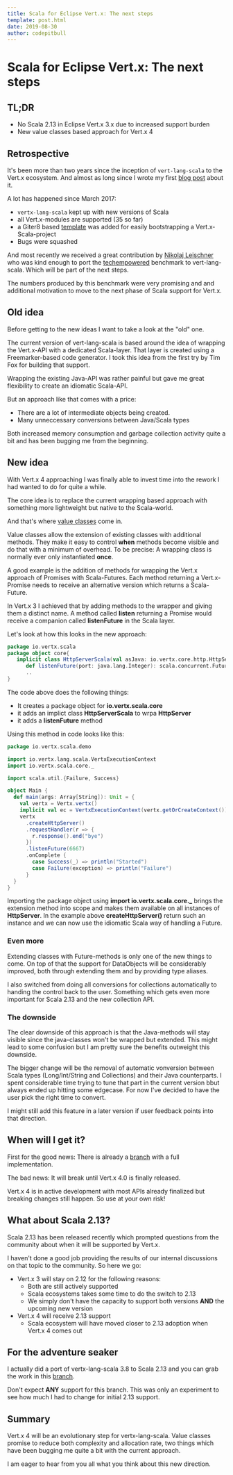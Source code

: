 ```yaml
---
title: Scala for Eclipse Vert.x: The next steps
template: post.html
date: 2019-08-30
author: codepitbull
---
```


# Scala for Eclipse Vert.x: The next steps

## TL;DR

- No Scala 2.13 in Eclipse Vert.x 3.x due to increased support burden
- New value classes based approach for Vert.x 4

## Retrospective

It's been more than two years since the inception of `vert-lang-scala` to the Vert.x ecosystem. And almost as long since I wrote my first [blog post](https://vertx.io/blog/scala-is-here/) about it.

A lot has happened since March 2017:

- `vertx-lang-scala` kept up with new versions of Scala
- all Vert.x-modules are supported (35 so far)
- a Giter8 based [template](https://github.com/vert-x3/vertx-scala.g8) was added for easily bootstrapping a Vert.x-Scala-project
- Bugs were squashed

And most recently we received a great contribution by [Nikolaj Leischner](https://github.com/NikolajLeischner) who was kind enough to port the [techempowered](https://github.com/TechEmpower/FrameworkBenchmarks/tree/master/frameworks/Scala/vertx-web-scala) benchmark to vert-lang-scala. Which will be part of the next steps.

The numbers produced by this benchmark were very promising and and additional motivation to move to the next phase of Scala support for Vert.x.

## Old idea

Before getting to the new ideas I want to take a look at the "old" one. 

The current version of vert-lang-scala is based around the idea of wrapping the Vert.x-API with a dedicated Scala-layer. That layer is created using a Freemarker-based code generator. I took this idea from the first try by Tim Fox for building that support.

Wrapping the existing Java-API was rather painful but gave me great flexibility to create an idiomatic Scala-API.

But an approach like that comes with a price:

- There are a lot of intermediate objects being created. 
- Many unneccessary conversions between Java/Scala types 

Both increased memory consumption and garbage collection activity quite a bit and has been bugging me from the beginning.

## New idea

With Vert.x 4 approaching I was finally able to invest time into the rework I had wanted to do for quite a while.

The core idea is to replace the current wrapping based approach with something more lightweight but native to the Scala-world.

And that's where [value classes](https://docs.scala-lang.org/overviews/core/value-classes.html) come in. 

Value classes allow the extension of existing classes with additional methods. They make it easy to control **when** methods become visible and do that with a minimum of overhead. To be precise: A wrapping class is normally ever only instantiated **once**.

A good example is the addition of methods for wrapping the Vert.x approach of Promises with Scala-Futures. Each method returning a Vert.x-Promise needs to receive an alternative version which returns a Scala-Future.

In Vert.x 3 I achieved that by adding methods to the wrapper and giving them a distinct name. A method called **listen** returning a Promise would receive a companion called **listenFuture** in the Scala layer.

Let's look at how this looks in the new approach:

```scala
package io.vertx.scala
package object core{
   implicit class HttpServerScala(val asJava: io.vertx.core.http.HttpServer) extends AnyVal {
      def listenFuture(port: java.lang.Integer): scala.concurrent.Future[io.vertx.core.http.HttpServer] = {..}
      ..
}
```

The code above does the following things:

- It creates a package object for **io.vertx.scala.core**
- it adds an implict class **HttpServerScala** to wrpa **HttpServer**
- it adds a **listenFuture** method

Using this method in code looks like this:

```scala
package io.vertx.scala.demo

import io.vertx.lang.scala.VertxExecutionContext
import io.vertx.scala.core._

import scala.util.{Failure, Success}

object Main {
  def main(args: Array[String]): Unit = {
    val vertx = Vertx.vertx()
    implicit val ec = VertxExecutionContext(vertx.getOrCreateContext())
    vertx
      .createHttpServer()
      .requestHandler(r => {
        r.response().end("bye")
      })
      .listenFuture(6667)
      .onComplete {
        case Success(_) => println("Started")
        case Failure(exception) => println("Failure")
      }
  }
}
```

Importing the package object using **import io.vertx.scala.core._** brings the extension method into scope and makes them available on all instances of **HttpServer**. In the example above **createHttpServer()** return such an instance and we can now use the idiomatic Scala way of handling a Future.

### Even more

Extending classes with Future-methods is only one of the new things to come. On top of that the support for DataObjects will be considerably improved, both through extending them and by providing type aliases.

I also switched from doing all conversions for collections automatically to handing the control back to the user. Something which gets even more important for Scala 2.13 and the new collection API.

### The downside

The clear downside of this approach is that the Java-methods will stay visible since the java-classes won't be wrapped but extended. This might lead to some confusion but I am pretty sure the benefits outweight this downside.

The bigger change will be the removal of automatic vonversion between Scala types (Long/Int/String and  Collections) and their Java counterparts. I spent considerable time trying to tune that part in the current version bbut always ended up hitting some edgecase. For now I've decided to have the user pick the right time to convert. 

I might still add this feature in a later version if user feedback points into that direction.

## When will I get it?

First for the good news: There is already a [branch](https://github.com/vert-x3/vertx-lang-scala/tree/4.0) with a full implementation.

The bad news: It will break until Vert.x 4.0 is finally released.

Vert.x 4 is in active development with most APIs already finalized but breaking changes still happen. So use at your own risk!

## What about Scala 2.13?

Scala 2.13 has been released recently which prompted questions from the community about when it will be supported by Vert.x.

I haven't done a good job providing the results of our internal discussions on that topic to the community. So here we go:

- Vert.x 3 will stay on 2.12 for the following reasons:
  - Both are still actively supported
  - Scala ecosystems takes some time to do the switch to 2.13
  - We simply don't have the capacity to support both versions **AND** the upcoming new version
- Vert.x 4 will receive 2.13 support
  - Scala ecosystem will have moved closer to 2.13 adoption when Vert.x 4 comes out	

## For the adventure seaker

I actually did a port of vertx-lang-scala 3.8 to Scala 2.13 and you can grab the work in this [branch](https://github.com/vert-x3/vertx-lang-scala/tree/3.8_2.13). 

Don't expect **ANY** support for this branch. This was only an experiment to see how much I had to change for initial 2.13 support.

## Summary

Vert.x 4 will be an evolutionary step for vertx-lang-scala. Value classes promise to reduce both complexity and allocation rate, two things which have been bugging me quite a bit with the current approach.

I am eager to hear from you all what you think about this new direction.
